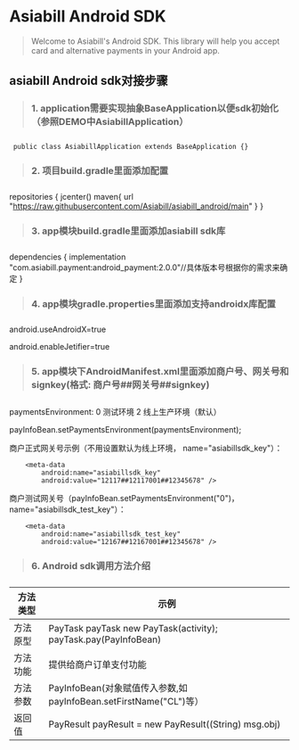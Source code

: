 **<h1>Asiabill Android SDK</h1>**

> Welcome to Asiabill's Android SDK. This library will help you accept card and alternative payments in your Android app.



**<h2>asiabill Android sdk对接步骤</h2>**

> **<h3>1. application需要实现抽象BaseApplication以便sdk初始化（参照DEMO中AsiabillApplication）<h3>**
 
     public class AsiabillApplication extends BaseApplication {}
 
> **<h3> 2. 项目build.gradle里面添加配置<h3>**
 
 repositories {
    jcenter()
    maven{
        url "https://raw.githubusercontent.com/Asiabill/asiabill_android/main"
     }
  }

> **<h3>3. app模块build.gradle里面添加asiabill sdk库<h3>**
 
 dependencies {
    implementation "com.asiabill.payment:android_payment:2.0.0"//具体版本号根据你的需求来确定
 }
 
> **<h3>4. app模块gradle.properties里面添加支持androidx库配置<h3>**
 
 android.useAndroidX=true
 
 android.enableJetifier=true

> **<h3>5. app模块下AndroidManifest.xml里面添加商户号、网关号和signkey(格式: 商户号##网关号##signkey)<h3>**
 
 paymentsEnvironment: 0 测试环境  2 线上生产环境（默认）
 
 payInfoBean.setPaymentsEnvironment(paymentsEnvironment);
 
商户正式网关号示例（不用设置默认为线上环境， name="asiabillsdk_key"）：
 
        <meta-data
            android:name="asiabillsdk_key"
            android:value="12117##12117001##12345678" />

 商户测试网关号（payInfoBean.setPaymentsEnvironment("0")， name="asiabillsdk_test_key"）：
 
        <meta-data
            android:name="asiabillsdk_test_key"
            android:value="12167##12167001##12345678" />
 
 
> **<h3>6. Android sdk调用方法介绍<h3>**
 
| 方法类型 | 示例| 
| ------ | ------ |
| 方法原型	             |    PayTask payTask new PayTask(activity); payTask.pay(PayInfoBean)     |
| 方法功能	             |        提供给商户订单支付功能                                   |
| 方法参数	             |        PayInfoBean(对象赋值传入参数,如payInfoBean.setFirstName("CL")等）             |
| 返回值	               |         PayResult payResult = new PayResult((String) msg.obj)       |

